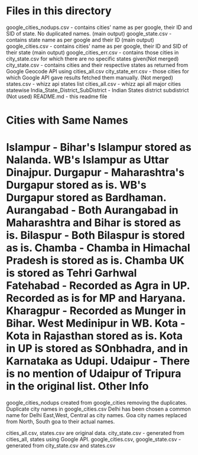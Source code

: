 Files in this directory
===========================
google_cities_nodups.csv - contains cities' name as per google, their ID and SID of state. No duplicated names. (main output)
google_state.csv - contains state name as per google and their ID (main output)
google_cities.csv - contains cities' name as per google, their ID and SID of their state (main output)
google_cities_err.csv - contains those cities in city_state.csv for which there are no specific states given(Not merged)
city_state.csv - contains cities and their respective states as returned from Google Geocode API using cities_all.csv
city_state_err.csv - those cities for which Google API gave results fetched them manually. (Not merged)
states.csv - whizz api states list
cities_all.csv - whizz api all major cities statewise
India_State_District_SubDistrict - Indian States district subdistrict (Not used)
README.md - this readme file

Cities with Same Names
==============================
Islampur - Bihar's Islampur stored as Nalanda. WB's Islampur as Uttar Dinajpur.
Durgapur - Maharashtra's Durgapur stored as is. WB's Durgapur stored as Bardhaman.
Aurangabad - Both Aurangabad in Maharashtra and Bihar is stored as is.
Bilaspur - Both Bilaspur is stored as is.
Chamba - Chamba in Himachal Pradesh is stored as is. Chamba UK is stored as Tehri Garhwal
Fatehabad - Recorded as Agra in UP. Recorded as is for MP and Haryana.
Kharagpur - Recorded as Munger in Bihar. West Medinipur in WB.
Kota - Kota in Rajasthan stored as is. Kota in UP is stored as SOnbhadra, and in Karnataka as Udupi.
Udaipur - There is no mention of Udaipur of Tripura in the original list.
Other Info
=============================
google_cities_nodups created from google_cities removing the duplicates.
Duplicate city names in google_cities.csv
Delhi has been chosen a common name for Delhi East,West, Central as city names.
Goa city names replaced from North, South goa to their actual names.

cities_all.csv, states.csv are original data.
city_state.csv - generated from cities_all, states using Google API.
google_cities.csv, google_state.csv  - generated from city_state.csv and states.csv
